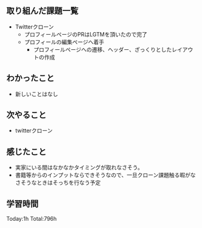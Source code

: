 ## 取り組んだ課題一覧
- Twitterクローン
  - プロフィールページのPRはLGTMを頂いたので完了
  - プロフィールの編集ページへ着手 
    - プロフィールページへの遷移、ヘッダー、ざっくりとしたレイアウトの作成

## わかったこと
- 新しいことはなし

## 次やること
- twitterクローン　

## 感じたこと
- 実家にいる間はなかなかタイミングが取れなさそう。
- 書籍等からのインプットならできそうなので、一旦クローン課題触る暇がなさそうなときはそっちを行なう予定
  
## 学習時間
Today:1h
Total:796h